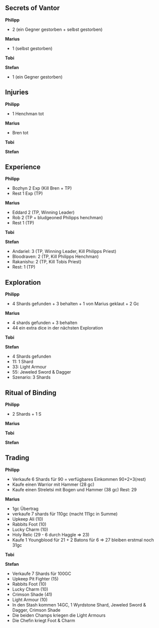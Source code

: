 ## Secrets of Vantor
**Philipp**  
  - 2 (ein Gegner gestorben + selbst gestorben)

**Marius**  
 - 1 (selbst gestorben)

**Tobi**  

**Stefan**  
 - 1 (ein Gegner gestorben)

## Injuries
**Philipp**  
  - 1 Henchman tot

**Marius**  
 - Bren tot

**Tobi**  

**Stefan**  

## Experience
**Philipp**  
  - Bozhyn 2 Exp (Kill Bren + TP)
  - Rest 1 Exp (TP)

**Marius**  
 - Eddard 2 (TP, Winning Leader)
 - Rob 2 (TP + bludgeoned Philipps henchman)
 - Rest 1 (TP)

**Tobi**  

**Stefan**  
 - Andariel: 3 (TP, Winning Leader, Kill Philipps Priest)
 - Bloodraven: 2 (TP, Kill Philipps Henchman)
 - Rakanishu: 2 (TP, Kill Tobis Priest)
 - Rest: 1 (TP)

## Exploration
**Philipp**  
  - 4 Shards gefunden + 3 behalten + 1 von Marius geklaut + 2 Gc 

**Marius**  
 - 4 shards gefunden + 3 behalten 
 - 44 ein extra dice in der nächsten Exploration 

**Tobi**  

**Stefan**  
 - 4 Shards gefunden
 - 11: 1 Shard
 - 33: Light Armour
 - 55: Jeweled Sword & Dagger
 - Szenario: 3 Shards

## Ritual of Binding
**Philipp**   
- 2 Shards + 1 S
  
**Marius**  

**Tobi**  

**Stefan**  

## Trading
**Philipp**   
- Verkaufe 6 Shards für 90 = verfügbares Einkommen 90+2+3(rest)
- Kaufe einen Warrior mit Hammer (28 gc)
- Kaufe einen Streletsi mit Bogen und Hammer (38 gc)
Rest: 29

**Marius**  
 - 1gc Übertrag
 - verkaufe 7 shards für 110gc (macht 111gc in Summe)
 - Upkeep Ali (10)
 - Rabbits Foot (10)
 - Lucky Charm (10)
 - Holy Relic (29 - 6 durch Haggle => 23)
 - Kaufe 1 Youngblood für 21 + 2 Batons für 6 => 27
bleiben erstmal noch 31gc

**Tobi**  

**Stefan**  
 - Verkaufe 7 Shards für 100GC
 - Upkeep Pit Fighter (15)
 - Rabbits Foot (10)
 - Lucky Charm (10)
 - Crimson Shade (41)
 - Light Armour (10)
 - In den Stash kommen 14GC, 1 Wyrdstone Shard, Jeweled Sword & Dagger, Crimson Shade
 - Die beiden Champs kriegen die Light Armours
 - Die Chefin kriegt Foot & Charm

